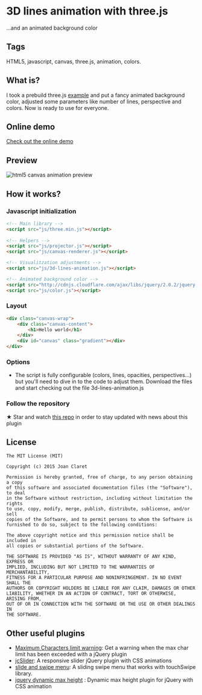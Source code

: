 3D lines animation with three.js 
========================================
...and an animated background color


Tags
-----------
HTML5, javascript, canvas, three.js, animation, colors.


What is?
-----------

I took a prebuild three.js [example](http://threejs.org/examples/#canvas_lines) and put a fancy animated background color, adjusted some parameters like number of lines, perspective and colors. Now is ready to use for everyone.

Online demo
-----------
[Check out the online demo](http://joanclaret.github.io/html5-canvas-animation/)


Preview
-----------

![html5 canvas animation preview](http://joanclaret.github.io/html5-canvas-animation/preview.png)



How it works?
-----------

### Javascript initialization

```html
<!-- Main library -->
<script src="js/three.min.js"></script>
      
<!-- Helpers -->
<script src="js/projector.js"></script>
<script src="js/canvas-renderer.js"></script>

<!-- Visualitzation adjustments -->
<script src="js/3d-lines-animation.js"></script>

<!-- Animated background color -->
<script src="http://cdnjs.cloudflare.com/ajax/libs/jquery/2.0.2/jquery.min.js"></script>
<script src="js/color.js"></script>
```

### Layout

```html
<div class="canvas-wrap">
    <div class="canvas-content">
        <h1>Hello world</h1>
    </div>
    <div id="canvas" class="gradient"></div>
</div>
```

### Options

* The script is fully configurable (colors, lines, opacities, perspectives...) but you'll need to dive in to the code to adjust them. Download the files and start checking out the file 3d-lines-animation.js

### Follow the repository
★ Star and watch [this repo](https://github.com/JoanClaret/html5-canvas-animation) in order to stay updated with news about this plugin


License
-------

    The MIT License (MIT)

    Copyright (c) 2015 Joan Claret

    Permission is hereby granted, free of charge, to any person obtaining a copy
    of this software and associated documentation files (the "Software"), to deal
    in the Software without restriction, including without limitation the rights
    to use, copy, modify, merge, publish, distribute, sublicense, and/or sell
    copies of the Software, and to permit persons to whom the Software is
    furnished to do so, subject to the following conditions:

    The above copyright notice and this permission notice shall be included in
    all copies or substantial portions of the Software.

    THE SOFTWARE IS PROVIDED "AS IS", WITHOUT WARRANTY OF ANY KIND, EXPRESS OR
    IMPLIED, INCLUDING BUT NOT LIMITED TO THE WARRANTIES OF MERCHANTABILITY,
    FITNESS FOR A PARTICULAR PURPOSE AND NONINFRINGEMENT. IN NO EVENT SHALL THE
    AUTHORS OR COPYRIGHT HOLDERS BE LIABLE FOR ANY CLAIM, DAMAGES OR OTHER
    LIABILITY, WHETHER IN AN ACTION OF CONTRACT, TORT OR OTHERWISE, ARISING FROM,
    OUT OF OR IN CONNECTION WITH THE SOFTWARE OR THE USE OR OTHER DEALINGS IN
    THE SOFTWARE.
    
Other useful  plugins
----------------------
* [Maximum Characters limit warning](https://github.com/JoanClaret/max-char-limit-warning): Get a warning when the max char limit has been exceeded with a jQuery plugin
* [jcSlider](http://joanclaret.github.io/jcSlider): A responsive slider jQuery plugin with CSS animations 
* [slide and swipe menu](http://joanclaret.github.io/slide-and-swipe-menu): A sliding swipe menu that works with touchSwipe library. 
* [jquery dynamic max height](http://joanclaret.github.io/jquery-dynamic-max-height) : Dynamic max height plugin for jQuery with CSS animation
